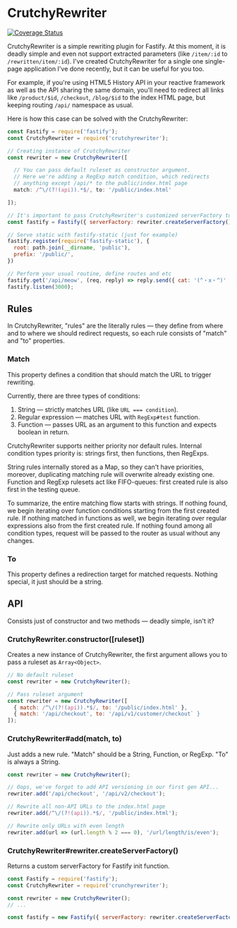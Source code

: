 CrutchyRewriter
=======
[![Coverage Status](https://coveralls.io/repos/github/imcatwhocode/crutchyrewriter/badge.svg)](https://coveralls.io/github/imcatwhocode/crutchyrewriter)

CrutchyRewriter is a simple rewriting plugin for Fastify.
At this moment, it is deadly simple and even not support extracted parameters (like `/item/:id` to `/rewritten/item/:id`). I've created CrutchyRewriter for a single one single-page application I've done recently, but it can be useful for you too. 

For example, if you're using HTML5 History API in your reactive framework as well as the API sharing the same domain, you'll need to redirect all links like `/product/$id`, `/checkout`, `/blog/$id` to the index HTML page, but keeping routing `/api/` namespace as usual.

Here is how this case can be solved with the CrutchyRewriter:
```js
const Fastify = require('fastify');
const CrutchyRewriter = require('crutchyrewriter');

// Creating instance of CrutchyRewriter
const rewriter = new CrutchyRewriter([

  // You can pass default ruleset as constructor argument.
  // Here we're adding a RegExp match condition, which redirects
  // anything except /api/* to the public/index.html page
  match: /^\/(?!(api)).*$/, to: '/public/index.html'

]);

// It's important to pass CrutchyRewriter's customized serverFactory to Fastify
const fastify = Fastify({ serverFactory: rewriter.createServerFactory() });

// Serve static with fastify-static (just for example)
fastify.register(require('fastify-static'), {
  root: path.join(__dirname, 'public'),
  prefix: '/public/',
})

// Perform your usual routine, define routes and etc
fastify.get('/api/meow', (req, reply) => reply.send({ cat: '(^・x・^)' }));
fastify.listen(3000);
```

## Rules
In CrutchyRewriter, "rules" are the literally rules — they define from where and to where we should redirect requests, so each rule consists of "match" and "to" properties. 

### Match
This property defines a condition that should match the URL to trigger rewriting. 

Currently, there are three types of conditions:
1. String — strictly matches URL (like `URL === condition`).
2. Regular expression — matches URL with `RegExp#test` function.
3. Function — passes URL as an argument to this function and expects boolean in return.

CrutchyRewriter supports neither priority nor default rules. Internal condition types priority is: strings first, then functions, then RegExps.  

String rules internally stored as a Map, so they can't have priorities, moreover, duplicating matching rule will overwrite already existing one. Function and RegExp rulesets act like FIFO-queues: first created rule is also first in the testing queue.

To summarize, the entire matching flow starts with strings. If nothing found, we begin iterating over function conditions starting from the first created rule. If nothing matched in functions as well, we begin iterating over regular expressions also from the first created rule. If nothing found among all condition types, request will be passed to the router as usual without any changes.

### To
This property defines a redirection target for matched requests. Nothing special, it just should be a string.

## API
Consists just of constructor and two methods — deadly simple, isn't it?

### CrutchyRewriter.constructor([ruleset])
Creates a new instance of CrutchyRewriter, the first argument allows you to pass a ruleset as `Array<Object>`.

```javascript
// No default ruleset
const rewriter = new CrutchyRewriter();

// Pass ruleset argument
const rewriter = new CrutchyRewriter([
  { match: /^\/(?!(api)).*$/, to: '/public/index.html' },
  { match: '/api/checkout', to: '/api/v1/customer/checkout` }
]);
```

### CrutchyRewriter#add(match, to)
Just adds a new rule. "Match" should be a String, Function, or RegExp. "To" is always a String.

```javascript
const rewriter = new CrutchyRewriter();

// Oops, we've forgot to add API versioning in our first gen API...
rewriter.add('/api/checkout', '/api/v2/checkout');

// Rewrite all non-API URLs to the index.html page
rewriter.add(/^\/(?!(api)).*$/, '/public/index.html');

// Rewrite only URLs with even length
rewriter.add(url => (url.length % 2 === 0), '/url/length/is/even');
```

### CrutchyRewriter#rewriter.createServerFactory()
Returns a custom serverFactory for Fastify init function.

```javascript
const Fastify = require('fastify');
const CrutchyRewriter = require('crunchyrewriter');

const rewriter = new CrutchyRewriter();
// ...

const fastify = new Fastify({ serverFactory: rewriter.createServerFactory() });
```
